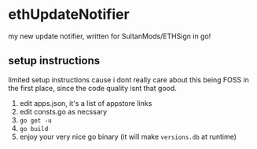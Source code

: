 # ethUpdateNotifier
my new update notifier, written for SultanMods/ETHSign in go!

## setup instructions
limited setup instructions cause i dont really care about this being FOSS in the first place, since the code quality isnt that good.

1. edit apps.json, it's a list of appstore links
2. edit consts.go as necssary
3. `go get -u`
4. `go build`
5. enjoy your very nice go binary (it will make `versions.db` at runtime)